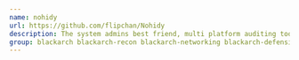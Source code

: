 ```yaml
---
name: nohidy
url: https://github.com/flipchan/Nohidy
description: The system admins best friend, multi platform auditing tool.
group: blackarch blackarch-recon blackarch-networking blackarch-defensive
---
```

